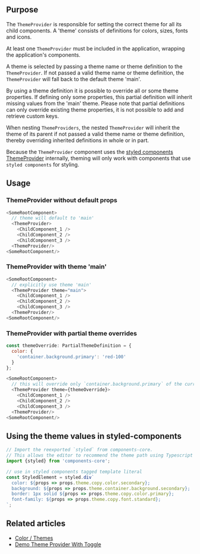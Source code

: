 ## Purpose

The `ThemeProvider` is responsible for setting the correct theme for all its
child components. A 'theme' consists of definitions for colors, sizes, fonts and
icons.

At least one `ThemeProvider` must be included in the application, wrapping the
application's components.

A theme is selected by passing a theme name or theme definition to the
`ThemeProvider`. If not passed a valid theme name or theme definition, the
`ThemeProvider` will fall back to the default theme 'main'.

By using a theme definition it is possible to override all or some theme
properties. If defining only some properties, this partial definition will
inherit missing values from the 'main' theme. Please note that partial
definitions can only override existing theme properties, it is not possible to
add and retrieve custom keys.

When nesting `ThemeProviders`, the nested `ThemeProvider` will inherit the theme
of its parent if not passed a valid theme name or theme definition, thereby
overriding inherited definitions in whole or in part.

Because the `ThemeProvider` component uses the
[styled components ThemeProvider](https://www.styled-components.com/docs/advanced#theming)
internally, theming will only work with components that use `styled components`
for styling.

## Usage

### ThemeProvider without default props

```javascript
<SomeRootComponent>
  // theme will default to 'main'
  <ThemeProvider>
    <ChildComponent_1 />
    <ChildComponent_2 />
    <ChildComponent_3 />
  <ThemeProvider/>
<SomeRootComponent/>
```

### ThemeProvider with theme 'main'

```javascript
<SomeRootComponent>
  // explicitly use theme 'main'
  <ThemeProvider theme="main">
    <ChildComponent_1 />
    <ChildComponent_2 />
    <ChildComponent_3 />
  <ThemeProvider/>
<SomeRootComponent/>
```

### ThemeProvider with partial theme overrides

```javascript
const themeOverride: PartialThemeDefinition = {
  color: {
    'container.background.primary': 'red-100'
  }
};

<SomeRootComponent>
  // this will override only `container.background.primary` of the current theme
  <ThemeProvider theme={themeOverride}>
    <ChildComponent_1 />
    <ChildComponent_2 />
    <ChildComponent_3 />
  <ThemeProvider/>
<SomeRootComponent/>
```

## Using the theme values in styled-components

```javascript
// Import the reexported `styled` from components-core.
// This allows the editor to recommend the theme path using Typescript types.
import {styled} from 'components-core';

// use in styled components tagged template literal
const StyledElement = styled.div`
  color: ${props => props.theme.copy.color.secondary};
  background: ${props => props.theme.container.background.secondary};
  border: 1px solid ${props => props.theme.copy.color.primary};
  font-family: ${props => props.theme.copy.font.standard};
`;
```

## Related articles

- [Color / Themes](/doc/docs/documentation/40-appearance/color?styleguide-components-enabled=true&react--core-components-enabled=true&appearance-enabled=true)
- [Demo Theme Provider With Toggle](/pattern/demo-theme-provider-with-toggle/?react--core-components-enabled=true&styleguide-components-enabled=true&core-components-enabled=true)
